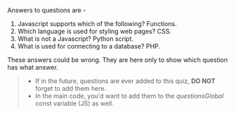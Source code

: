 Answers to questions are -
1. Javascript supports which of the following? Functions.
2. Which language is used for styling web pages? CSS.
3. What is not a Javascript? Python script.
4. What is used for connecting to a database? PHP.

These answers could be wrong. They are here only to show which question has what answer.
>* If in the future, questions are ever added to this quiz, **DO NOT** forget to add them here.
>* In the main code, you'd want to add them to the *questionsGlobal* const variable (JS) as well.
